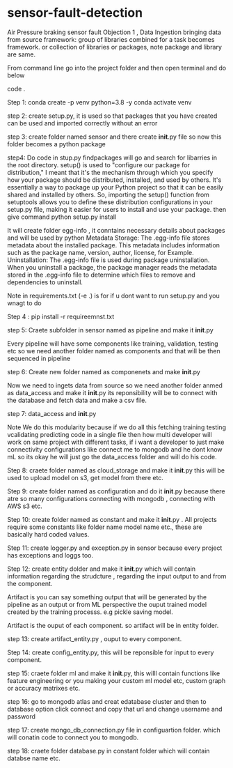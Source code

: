 # sensor-fault-detection
Air Pressure braking sensor fault
Objection 1 , Data Ingestion bringing data from source
framework: group of libraries combined for a task becomes framework. or collection of libraries or packages, note package and library are same.

From command line go into the project folder and then open terminal and do below

code .


Step 1:
conda create -p venv python=3.8 -y
conda activate venv


step 2: create setup.py, it is used so that packages that you have created can be used and imported correctly without an error


step 3: create folder named sensor and there create __init__.py file so now this folder becomes a python package

step4: Do code in stup.py findpackages will go and search for libarries in the root directory.
setup() is used to "configure our package for distribution," I meant that it's the mechanism through which you specify how your package should be distributed, installed, and used by others. It's essentially a way to package up your Python project so that it can be easily shared and installed by others.
So, importing the setup() function from setuptools allows you to define these distribution configurations in your setup.py file, making it easier for users to install and use your package.
then give command python setup.py install 

It will create folder egg-info , it conntains necessary details about packages and will be used by python
Metadata Storage: The .egg-info file stores metadata about the installed package. This metadata includes information such as the package name, version, author, license, 
for Example.
Uninstallation: The .egg-info file is used during package uninstallation. When you uninstall a package, the package manager reads the metadata stored in the .egg-info file to determine which files to remove and dependencies to uninstall.

Note in requirements.txt (-e .) is for if u dont want to run setup.py and you wnagt to do 

Step 4 : pip install -r requireemnst.txt

step 5: Craete subfolder in sensor named as pipeline and make it __init__.py



Every pipeline will have some components like training, validation, testing etc so we need another folder named as components and that will be then sequenced in pipeline

step 6: Create new folder named as componenets and make __init__.py


Now we need to ingets data from source so we need another folder anmed as data_access and make it __init__.py its reponsibility will be to connect with the database and fetch data and make a csv file. 

step 7: data_access and __init__.py

Note We do this modularity because if we do all this fetching training testing vcalidating predicting code in a single file then how multi developer will work on same project with different tasks, if i want a developer to just make connectivity configurations like connect me to mongodb and he dont know mL so its okay he will just go the data_access folder and will do his code.

Step 8: craete folder named as cloud_storage and make it __init__.py this will be used to upload model on s3, get model from there etc.

Step 9: create folder named as configuration and do it __init__.py because there atre so many configurations connecting with mongodb , connecting with AWS s3 etc.


Step 10: create folder named as constant and make it __init__.py . All projects require some constants like folder name model name etc., these are basically hard coded values.

Step 11: create logger.py and exception.py in sensor because every project has exceptions and loggs too.

Step 12: create entity dolder and make it __init__.py which will contain information regarding the strudcture , regarding the input output to and from the component.

Artifact is you can say something output that will be generated by the pipeline as an output or from ML perspective the ouput trained model created by the training processs. e.g pickle saving model.

Artifact is the ouput of each component. so artifact will be in entity folder.

step 13: create artifact_entity.py , ouput to every component.

Step 14: create config_entity.py, this will be reponsible for input to every component.

step 15: craete folder ml and make it __init__.py, this willl contain functions like feature engineering or you making your custom ml model etc, custom graph or accuracy matrixes etc.

step 16: go to mongodb atlas and creat edatabase cluster and then to database option click connect and copy that url and change username and password

step 17: create mongo_db_connection.py file in configuartion folder. which will conatin code to connect you to mongodb.

step 18: craete folder database.py in constant folder which will contain databse name etc.

